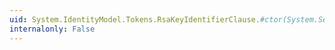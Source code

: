 ```yaml
---
uid: System.IdentityModel.Tokens.RsaKeyIdentifierClause.#ctor(System.Security.Cryptography.RSA)
internalonly: False
---
```

